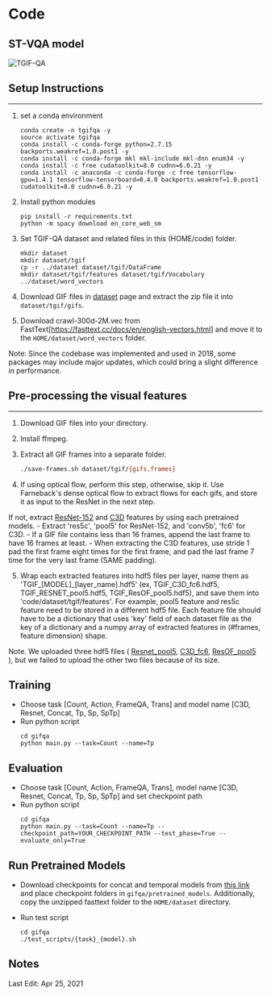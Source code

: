 # Code

ST-VQA model
-----

![](../resources/tgif_model.png "TGIF-QA")



## Setup Instructions ##
-----

1. set a conda environment
    ```
    conda create -n tgifqa -y
    source activate tgifqa
    conda install -c conda-forge python=2.7.15 backports.weakref=1.0.post1 -y
    conda install -c conda-forge mkl mkl-include mkl-dnn enum34 -y
    conda install -c free cudatoolkit=8.0 cudnn=6.0.21 -y
    conda install -c anaconda -c conda-forge -c free tensorflow-gpu=1.4.1 tensorflow-tensorboard=0.4.0 backports.weakref=1.0.post1 cudatoolkit=8.0 cudnn=6.0.21 -y
    ```

2. Install python modules

    ```
    pip install -r requirements.txt
    python -m spacy download en_core_web_sm
    ```

3. Set TGIF-QA dataset and related files in this (HOME/code) folder.

    ```
    mkdir dataset
    mkdir dataset/tgif
    cp -r ../dataset dataset/tgif/DataFrame
    mkdir dataset/tgif/features dataset/tgif/Vocabulary ../dataset/word_vectors
    ```

4. Download GIF files in [dataset](../dataset/README.md) page and extract the zip file it into `dataset/tgif/gifs`.

5. Download crawl-300d-2M.vec from FastText[https://fasttext.cc/docs/en/english-vectors.html] and move it to the `HOME/dataset/word_vectors` folder.

Note: Since the codebase was implemented and used in 2018, some packages may include major updates, which could bring a slight difference in performance.



## Pre-processing the visual features ##
-----

1. Download GIF files into your directory.

2. Install ffmpeg.

3. Extract all GIF frames into a separate folder.

    ```bash
    ./save-frames.sh dataset/tgif/{gifs,frames}
    ```


4. If using optical flow, perform this step, otherwise, skip it. Use Farneback's dense optical flow to extract flows for each gifs, and store it as input to the ResNet in the next step.

If not, extract [ResNet-152](https://github.com/KaimingHe/deep-residual-networks) and [C3D](https://github.com/facebook/C3D) features by using each pretrained models.
    - Extract 'res5c', 'pool5' for ResNet-152, and 'conv5b', 'fc6' for C3D.
    - If a GIF file contains less than 16 frames, append the last frame to have 16 frames at least.
    - When extracting the C3D features, use stride 1 pad the first frame eight times for the first frame, and pad the last frame 7 time for the very last frame (SAME padding).





5. Wrap each extracted features into hdf5 files per layer, name them as 'TGIF_[MODEL]_[layer_name].hdf5' (ex, TGIF_C3D_fc6.hdf5, TGIF_RESNET_pool5.hdf5, TGIF_ResOF_pool5.hdf5), and save them into 'code/dataset/tgif/features'. For example, pool5 feature and res5c feature need to be stored in a different hdf5 file. Each feature file should have to be a dictionary that uses 'key' field of each dataset file as the key of a dictionary and a numpy array of extracted features in (\#frames, feature dimension) shape.



Note. We uploaded three hdf5 files ( [Resnet_pool5](https://drive.google.com/file/d/0B15H16jpV4w2SlVleTBRT3dUTGs/view?usp=sharing), [C3D_fc6](https://drive.google.com/file/d/0B15H16jpV4w2cFZoOXpPMlFLX3M/view?usp=sharing), [ResOF_pool5](https://drive.google.com/open?id=1pTNlcT6jkyzd-irw4BxnUIbTdAJYrPBB) ), but we failed to upload the other two files because of its size.





Training
-----

* Choose task [Count, Action, FrameQA, Trans] and model name [C3D, Resnet, Concat, Tp, Sp, SpTp]
* Run python script
    ```
    cd gifqa
    python main.py --task=Count --name=Tp
    ```



Evaluation
-----

* Choose task [Count, Action, FrameQA, Trans], model name [C3D, Resnet, Concat, Tp, Sp, SpTp] and set checkpoint path
* Run python script
    ```
    cd gifqa
    python main.py --task=Count --name=Tp --checkpoint_path=YOUR_CHECKPOINT_PATH --test_phase=True --evaluate_only=True
    ```



Run Pretrained Models
-----

* Download checkpoints for concat and temporal models from [this link](https://drive.google.com/open?id=1BLZk64qNc3Ud7G3gMtvJGMkdX5GApCvP) and place checkpoint folders in `gifqa/pretrained_models`. Additionally, copy the unzipped fasttext folder to the `HOME/dataset` directory.

* Run test script
    ```
    cd gifqa
    ./test_scripts/{task}_{model}.sh
    ```

## Notes

Last Edit: Apr 25, 2021
